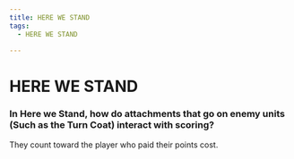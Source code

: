 ```yaml
---
title: HERE WE STAND
tags:
  - HERE WE STAND

---
```


# HERE WE STAND

### In Here we Stand, how do attachments that go on enemy units (Such as the Turn Coat) interact with scoring?


 They count toward the player who paid their points cost.


